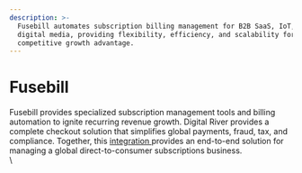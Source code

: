 ```yaml
---
description: >-
  Fusebill automates subscription billing management for B2B SaaS, IoT, and
  digital media, providing flexibility, efficiency, and scalability for a
  competitive growth advantage.
---
```


# Fusebill

Fusebill provides specialized subscription management tools and billing automation to ignite recurring revenue growth. Digital River provides a complete checkout solution that simplifies global payments, fraud, tax, and compliance. Together, this [integration ](https://support.fusebill.com/hc/en-us/articles/4403273786131-Digital-River)provides an end-to-end solution for managing a global direct-to-consumer subscriptions business.\
\
